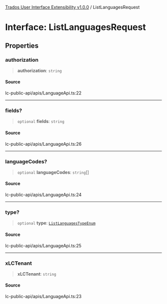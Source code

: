 [Trados User Interface Extensibility v1.0.0](../wiki/globals) / ListLanguagesRequest

# Interface: ListLanguagesRequest

## Properties

### authorization

> **authorization**: `string`

#### Source

lc-public-api/apis/LanguageApi.ts:22

***

### fields?

> `optional` **fields**: `string`

#### Source

lc-public-api/apis/LanguageApi.ts:26

***

### languageCodes?

> `optional` **languageCodes**: `string`[]

#### Source

lc-public-api/apis/LanguageApi.ts:24

***

### type?

> `optional` **type**: [`ListLanguagesTypeEnum`](../wiki/Type.ListLanguagesTypeEnum)

#### Source

lc-public-api/apis/LanguageApi.ts:25

***

### xLCTenant

> **xLCTenant**: `string`

#### Source

lc-public-api/apis/LanguageApi.ts:23
